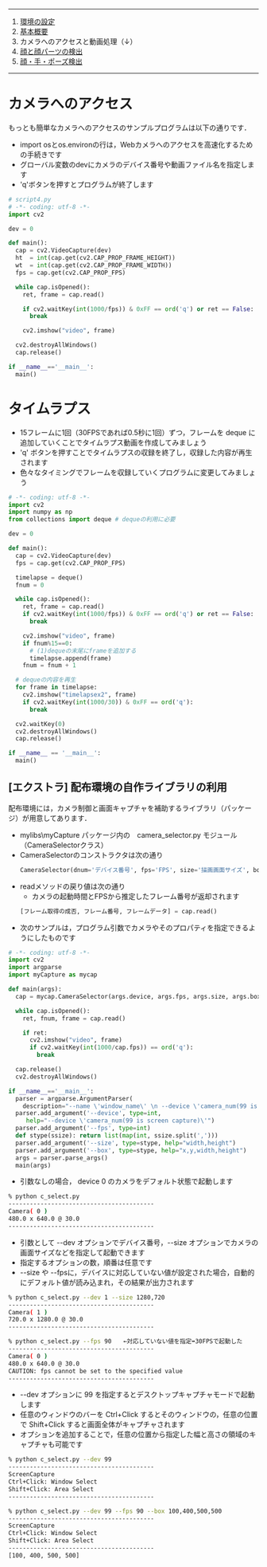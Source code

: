 <hr>

1. [環境の設定](README.md)
2. [基本概要](BASIC_00.md)
3. カメラへのアクセスと動画処理（↓）
4. [顔と顔パーツの検出](BASIC_02.md)
5. [顔・手・ポーズ検出](BASIC_03.md)

<hr>

# カメラへのアクセス
 もっとも簡単なカメラへのアクセスのサンプルプログラムは以下の通りです．<br>
 - import osとos.environの行は，Webカメラへのアクセスを高速化するための手続きです
 - グローバル変数のdevにカメラのデバイス番号や動画ファイル名を指定します
 - \'q\'ボタンを押すとプログラムが終了します

  ```python
  # script4.py
  # -*- coding: utf-8 -*-  
  import cv2

  dev = 0

  def main():
    cap = cv2.VideoCapture(dev)
    ht  = int(cap.get(cv2.CAP_PROP_FRAME_HEIGHT))
    wt  = int(cap.get(cv2.CAP_PROP_FRAME_WIDTH))
    fps = cap.get(cv2.CAP_PROP_FPS)

    while cap.isOpened():
      ret, frame = cap.read()

      if cv2.waitKey(int(1000/fps)) & 0xFF == ord('q') or ret == False:
        break

      cv2.imshow("video", frame)

    cv2.destroyAllWindows()
    cap.release()

  if __name__=='__main__':
    main()
  ```

  # タイムラプス
  - 15フレームに1回（30FPSであれば0.5秒に1回）ずつ，フレームを deque に追加していくことでタイムラプス動画を作成してみましょう
  - \'q\' ボタンを押すことでタイムラプスの収録を終了し，収録した内容が再生されます
  - 色々なタイミングでフレームを収録していくプログラムに変更してみましょう
  
  ```python
  # -*- coding: utf-8 -*-
  import cv2
  import numpy as np
  from collections import deque # dequeの利用に必要

  dev = 0

  def main():
    cap = cv2.VideoCapture(dev)
    fps = cap.get(cv2.CAP_PROP_FPS)

    timelapse = deque()
    fnum = 0

    while cap.isOpened():
      ret, frame = cap.read()
      if cv2.waitKey(int(1000/fps)) & 0xFF == ord('q') or ret == False:
        break

      cv2.imshow("video", frame)
      if fnum%15==0:
        # (1)dequeの末尾にframeを追加する
        timelapse.append(frame)
      fnum = fnum + 1

    # dequeの内容を再生
    for frame in timelapse:
      cv2.imshow("timelapsex2", frame)
      if cv2.waitKey(int(1000/30)) & 0xFF == ord('q'):
        break

    cv2.waitKey(0)      
    cv2.destroyAllWindows()
    cap.release()

  if __name__ == '__main__':
    main()
  ```

  ## [エクストラ] 配布環境の自作ライブラリの利用
  配布環境には，カメラ制御と画面キャプチャを補助するライブラリ（パッケージ）が用意してあります．
   - mylibs\\myCapture パッケージ内の　camera_selector.py モジュール（CameraSelectorクラス）
   - CameraSelectorのコンストラクタは次の通り
      ```python
      CameraSelector(dnum='デバイス番号', fps='FPS', size='描画画面サイズ', box='キャプチャエリア')
      ```
   - readメソッドの戻り値は次の通り
     - カメラの起動時間とFPSから推定したフレーム番号が返却されます 
      ```python
      [フレーム取得の成否, フレーム番号, フレームデータ] = cap.read()
      ```
  - 次のサンプルは，プログラム引数でカメラやそのプロパティを指定できるようにしたものです

  ```python
  # -*- coding: utf-8 -*-
  import cv2
  import argparse
  import myCapture as mycap

  def main(args):
    cap = mycap.CameraSelector(args.device, args.fps, args.size, args.box)

    while cap.isOpened():
      ret, fnum, frame = cap.read()

      if ret:
        cv2.imshow("video", frame)
        if cv2.waitKey(int(1000/cap.fps)) == ord('q'):
          break

    cap.release()
    cv2.destroyAllWindows()

  if __name__=='__main__':
    parser = argparse.ArgumentParser(
      description="--name \'window_name\' \n --device \'camera_num(99 is screen capture)\' \n--fps num")
    parser.add_argument('--device', type=int,
       help="--device \'camera_num(99 is screen capture)\'")
    parser.add_argument('--fps', type=int)
    def stype(ssize): return list(map(int, ssize.split(',')))
    parser.add_argument('--size', type=stype, help="width,height")
    parser.add_argument('--box', type=stype, help="x,y,width,height")
    args = parser.parse_args()
    main(args)
  ```
  - 引数なしの場合， device 0 のカメラをデフォルト状態で起動します
  ```sh
  % python c_select.py 
  -----------------------------------------
  Camera( 0 )
  480.0 x 640.0 @ 30.0
  -----------------------------------------
  ```
  - 引数として \-\-dev オプションでデバイス番号，\-\-size オプションでカメラの画面サイズなどを指定して起動できます
  - 指定するオプションの数，順番は任意です
  - \-\-size や \-\-fpsに，デバイスに対応していない値が設定された場合，自動的にデフォルト値が読み込まれ，その結果が出力されます
  ```sh
  % python c_select.py --dev 1 --size 1280,720
  -----------------------------------------
  Camera( 1 )
  720.0 x 1280.0 @ 30.0
  -----------------------------------------

  % python c_select.py --fps 90　　←対応していない値を指定➡30FPSで起動した
  -----------------------------------------
  Camera( 0 )
  480.0 x 640.0 @ 30.0
  CAUTION: fps cannot be set to the specified value
  -----------------------------------------
  ```
  - \-\-dev オプションに 99 を指定するとデスクトップキャプチャモードで起動します
  - 任意のウィンドウのバーを Ctrl+Click するとそのウィンドウの，任意の位置で Shift+Click すると画面全体がキャプチャされます
  - オプションを追加することで，任意の位置から指定した幅と高さの領域のキャプチャも可能です
  ```sh
  % python c_select.py --dev 99
  -----------------------------------------
  ScreenCapture
  Ctrl+Click: Window Select
  Shift+Click: Area Select
  -----------------------------------------
  
  % python c_select.py --dev 99 --fps 90 --box 100,400,500,500
  -----------------------------------------
  ScreenCapture
  Ctrl+Click: Window Select
  Shift+Click: Area Select
  -----------------------------------------
  [100, 400, 500, 500]
  ```
